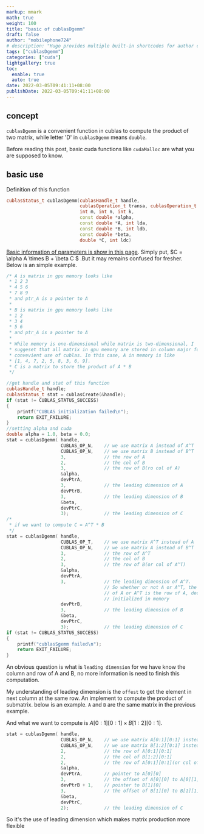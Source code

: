 ```yaml
---
markup: mmark
math: true
weight: 100
title: "basic of cublasDgemm"
draft: false
author: "mobilephone724"
# description: "Hugo provides multiple built-in shortcodes for author convenience and to keep your markdown content clean."
tags: ["cublasDgemm"]
categories: ["cuda"]
lightgallery: true
toc:
  enable: true
  auto: true
date: 2022-03-05T09:41:11+08:00
publishDate: 2022-03-05T09:41:11+08:00
---
```

## concept
`cublasDgemm` is a convenient function in cublas to compute the product of two matrix, while letter 'D' in `cublasDgemm` means `double`.

Before reading this post, basic cuda functions like `cudaMalloc` are what you are supposed to know.
## basic use
Definition of this function
```c++
cublasStatus_t cublasDgemm(cublasHandle_t handle,
                           cublasOperation_t transa, cublasOperation_t transb,
                           int m, int n, int k,
                           const double *alpha,
                           const double *A, int lda,
                           const double *B, int ldb,
                           const double *beta,
                           double *C, int ldc)
```
[Basic information of parameters is show in this page](https://docs.nvidia.com/cuda/cublas/index.html). Simply put, $C = \alpha A \times B + \beta C $ .But it may remains confused for fresher. Below is an simple example.
```c++
/* A is matrix in gpu memory looks like
 * 1 2 3
 * 4 5 6
 * 7 8 9
 * and ptr_A is a pointer to A
 *
 * B is matrix in gpu memory looks like
 * 1 2
 * 3 4
 * 5 6
 * and ptr_A is a pointer to A
 *
 * While memory is one-dimensional while matrix is two-dimensional, I 
 * suggeset that all matrix in gpu memory are stored in column major for 
 * convevient use of cublas. In this case, A in memory is like 
 * [1, 4, 7, 2, 5, 8, 3, 6, 9].
 * C is a matrix to store the product of A * B
 */

//get handle and stat of this function
cublasHandle_t handle;
cublasStatus_t stat = cublasCreate(&handle);
if (stat != CUBLAS_STATUS_SUCCESS)
{
	printf("CUBLAS initialization failed\n");
	return EXIT_FAILURE;
}
//setting alpha and cuda
double alpha = 1.0, beta = 0.0;
stat = cublasDgemm(	handle, 
					CUBLAS_OP_N,	// we use matrix A instead of A^T
					CUBLAS_OP_N,	// we use matrix B instead of B^T
					3,				// the row of A 
					2,				// the col of B
					3,				// the row of B(ro col of A)
					&alpha,
					devPtrA,
					3,				// the leading dimension of A
					devPtrB,
					3,				// the leading dimension of B
					&beta,
					devPtrC,
					3);				// the leading dimension of C
/*
 * if we want to compute C = A^T * B
 */
stat = cublasDgemm(	handle, 
					CUBLAS_OP_T,	// we use matrix A^T instead of A
					CUBLAS_OP_N,	// we use matrix A instead of B^T
					3,				// the row of A^T
					2,				// the col of B
					3,				// the row of B(or col of A^T)
					&alpha,
					devPtrA,
					3,				// the leading dimension of A^T. 
									// So whether or not A or A^T, the leading dimension 
									// of A or A^T is the row of A, decided when A is 
									// initialized in memory
					devPtrB,
					3,				// the leading dimension of B
					&beta,
					devPtrC,
					3);				// the leading dimension of C
if (stat != CUBLAS_STATUS_SUCCESS)
{
	printf("cublasSgemm failed\n");
	return EXIT_FAILURE;
}
```
An obvious question is what is `leading dimension` for we have know the column and row of A and B, no more information is need to finish this computation.

My understanding of leading dimension is the `offest` to get the element in next column at the same row. An implement to compute the product of submatrix. below is an example. `A` and `B` are the same matrix in the previous example.

And what we want to compute is $A[0:1][0:1] \times B[1:2][0:1]$.
```c++
stat = cublasDgemm(	handle, 
					CUBLAS_OP_N,	// we use matrix A[0:1][0:1] instead of A[0:1][0:1]^T
					CUBLAS_OP_N,	// we use matrix B[1:2][0:1] instead of B[1:2][0:1]^T
					2,				// the row of A[0:1][0:1]
					2,				// the col of B[1:2][0:1]
					2,				// the row of A[0:1][0:1](or col of B[1:2][0:1])
					&alpha,
					devPtrA,		// pointer to A[0][0]
					3,				// the offset of A[0][0] to A[0][1] is 3 of double size
					devPtrB + 1,	// pointer to B[1][0]
					3,				// the offset of B[1][0] to B[1][1] is 3 of double size
					&beta,
					devPtrC,
					2);				// the leading dimension of C
```
So it's the use of leading dimension which makes matrix production more flexible

